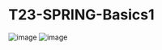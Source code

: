 # T23-SPRING-Basics1
![image](https://user-images.githubusercontent.com/46814503/200668470-d5a6ad9c-39a6-436d-af2a-29cded200516.png)
![image](https://user-images.githubusercontent.com/46814503/200668496-a464ff7c-8981-4f5e-87c0-3af44494f7c3.png)
